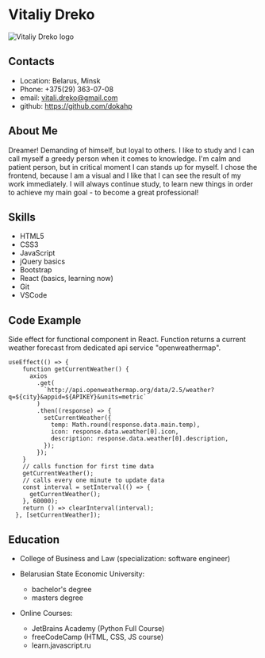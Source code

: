 # Vitaliy Dreko

![Vitaliy Dreko logo](https://avatars.githubusercontent.com/u/13405257?v=4)

## Contacts

+ Location: Belarus, Minsk
+ Phone: +375(29) 363-07-08
+ email: vitali.dreko@gmail.com
+ github: https://github.com/dokahp


## About Me
Dreamer! Demanding of himself, but loyal to others. I like to study and I can call myself a greedy person when it comes to knowledge. I'm calm and patient person, but in critical moment I can stands up for myself. I chose the frontend, because I am a visual and I like that I can see the result of my work immediately. I will always continue study, to learn new things in order to achieve my main goal - to become a great professional!

## Skills
+ HTML5
+ CSS3
+ JavaScript
+ jQuery basics
+ Bootstrap
+ React (basics, learning now)
+ Git
+ VSCode

## Code Example

Side effect for functional component in React. Function returns a current weather forecast from dedicated api service "openweathermap".
```
useEffect(() => {
    function getCurrentWeather() {
      axios
        .get(
          `http://api.openweathermap.org/data/2.5/weather?q=${city}&appid=${APIKEY}&units=metric`
        )
        .then((response) => {
          setCurrentWeather({
            temp: Math.round(response.data.main.temp),
            icon: response.data.weather[0].icon,
            description: response.data.weather[0].description,
          });
        });
    }
    // calls function for first time data
    getCurrentWeather();
    // calls every one minute to update data
    const interval = setInterval(() => {
      getCurrentWeather();
    }, 60000);
    return () => clearInterval(interval);
  }, [setCurrentWeather]);
```

## Education

+ College of Business and Law (specialization: software engineer)
+ Belarusian State Economic University:
    + bachelor's degree
    + masters degree

+ Online Courses:
    + JetBrains Academy (Python Full Course)
    + freeCodeCamp (HTML, CSS, JS course)
    + learn.javascript.ru